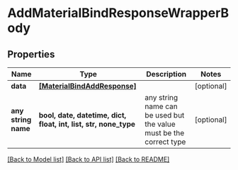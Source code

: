 # AddMaterialBindResponseWrapperBody


## Properties
Name | Type | Description | Notes
------------ | ------------- | ------------- | -------------
**data** | [**[MaterialBindAddResponse]**](MaterialBindAddResponse.md) |  | [optional] 
**any string name** | **bool, date, datetime, dict, float, int, list, str, none_type** | any string name can be used but the value must be the correct type | [optional]

[[Back to Model list]](../README.md#documentation-for-models) [[Back to API list]](../README.md#documentation-for-api-endpoints) [[Back to README]](../README.md)


